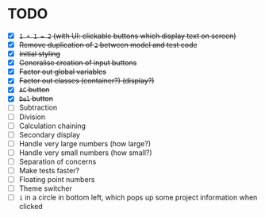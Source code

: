 # TODO
- [x] ~~`1 + 1 = 2` (with UI: clickable buttons which display text on screen)~~
- [x] ~~Remove duplication of `2` between model and test code~~
- [x] ~~Initial styling~~
- [x] ~~Generalise creation of input buttons~~
- [x] ~~Factor out global variables~~
- [x] ~~Factor out classes (container?) (display?)~~
- [x] ~~`AC` button~~
- [x] ~~`Del` button~~
- [ ] Subtraction
- [ ] Division
- [ ] Calculation chaining
- [ ] Secondary display
- [ ] Handle very large numbers (how large?)
- [ ] Handle very small numbers (how small?)
- [ ] Separation of concerns
- [ ] Make tests faster?
- [ ] Floating point numbers
- [ ] Theme switcher
- [ ] `i` in a circle in bottom left, which pops up some project information when clicked
